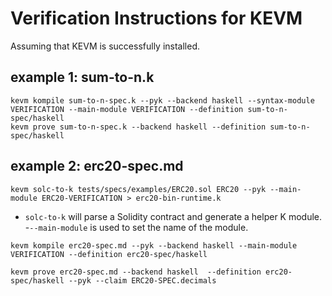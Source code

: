 Verification Instructions for KEVM
==================================

Assuming that KEVM is successfully installed.


example 1: sum-to-n.k
---------------------

```
kevm kompile sum-to-n-spec.k --pyk --backend haskell --syntax-module VERIFICATION --main-module VERIFICATION --definition sum-to-n-spec/haskell
kevm prove sum-to-n-spec.k --backend haskell --definition sum-to-n-spec/haskell
```

example 2: erc20-spec.md
------------------------
```
kevm solc-to-k tests/specs/examples/ERC20.sol ERC20 --pyk --main-module ERC20-VERIFICATION > erc20-bin-runtime.k 
```

- `solc-to-k` will parse a Solidity contract and generate a helper K module.
    -`--main-module` is used to set the name of the module.

```
kevm kompile erc20-spec.md --pyk --backend haskell --main-module VERIFICATION --definition erc20-spec/haskell

kevm prove erc20-spec.md --backend haskell  --definition erc20-spec/haskell --pyk --claim ERC20-SPEC.decimals
```
